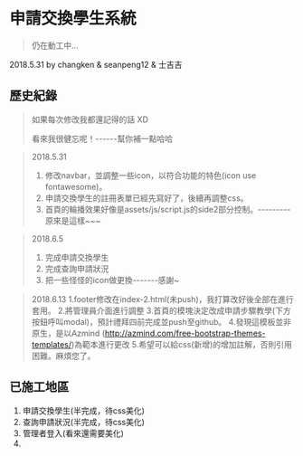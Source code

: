 ﻿# 申請交換學生系統 #

>仍在動工中...

2018.5.31 by changken & seanpeng12 & 士吉吉


## 歷史紀錄 ##

>如果每次修改我都還記得的話 XD
>
>看來我很健忘呢！------幫你補一點哈哈


>2018.5.31
>1.  修改navbar，並調整一些icon，以符合功能的特色(icon use fontawesome)。
>2.  申請交換學生的註冊表單已經先寫好了，後續再調整css。
>3.  首頁的輪播效果好像是assets/js/script.js的side2部分控制。---------原來是這樣~~~

>2018.6.5
>1. 完成申請交換學生
>2. 完成查詢申請狀況
>3. 把一些怪怪的icon做更換-------感謝~


>2018.6.13
>1.footer修改在index-2.html(未push)，我打算改好後全部在進行套用。
>2.將管理員介面進行調整
>3.首頁的模塊決定改成申請步驟教學(下方按鈕呼叫modal)，預計禮拜四前完成並push至github。
>4.發現這模板並非原生，是以Azmind (http://azmind.com/free-bootstrap-themes-templates/)為範本進行更改
>5.希望可以給css(新增)的增加註解，否則引用困難。麻煩您了。

## 已施工地區 ##
1.  申請交換學生(半完成，待css美化)
2.  查詢申請狀況(半完成，待css美化)
3.  管理者登入(看來還需要美化)
4.  